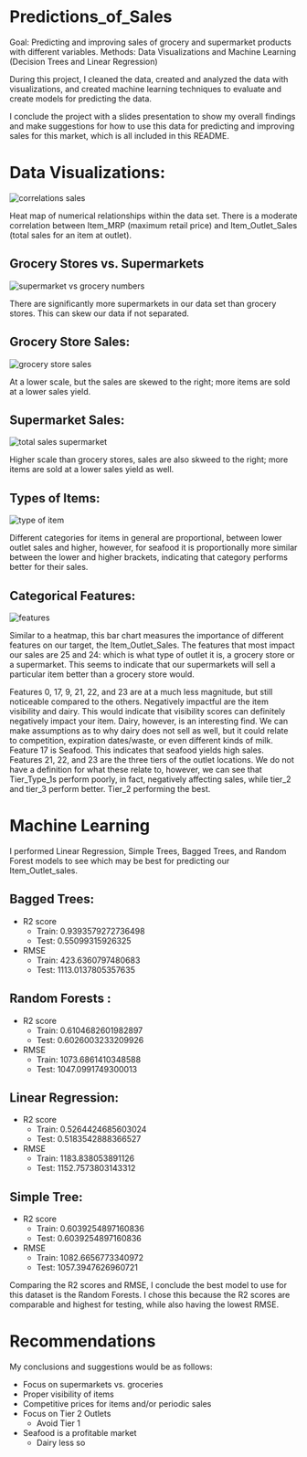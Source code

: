 # Predictions_of_Sales
Goal: Predicting and improving sales of grocery and supermarket products with different variables. 
Methods: Data Visualizations and Machine Learning (Decision Trees and Linear Regression)

During this project, I cleaned the data, created and analyzed the data with visualizations, and created machine learning techniques to evaluate and create models for predicting the data. 

I conclude the project with a slides presentation to show my overall findings and make suggestions for how to use this data for predicting and improving sales for this market, which is all included in this README.

# Data Visualizations:

![correlations sales](https://user-images.githubusercontent.com/86759538/131196927-349517a4-f84c-46b2-ab83-d017e79d637d.png)

Heat map of numerical relationships within the data set. There is a moderate correlation between Item_MRP (maximum retail price) and Item_Outlet_Sales (total sales for an item at outlet).

## Grocery Stores vs. Supermarkets
![supermarket vs grocery numbers](https://user-images.githubusercontent.com/86759538/131197038-6459b98c-16cb-496f-af1c-62fde6cbadc8.png)

There are significantly more supermarkets in our data set than grocery stores. This can skew our data if not separated.

## Grocery Store Sales:
![grocery store sales](https://user-images.githubusercontent.com/86759538/131197012-fffa0955-74c0-4dff-b80b-0c2bd5ac66c7.png)

At a lower scale, but the sales are skewed to the right; more items are sold at a lower sales yield.

## Supermarket Sales:
![total sales supermarket](https://user-images.githubusercontent.com/86759538/131197141-90e81579-98d5-48d5-9f04-ad9714aeeb80.png)

Higher scale than grocery stores, sales are also skweed to the right; more items are sold at a lower sales yield as well.

## Types of Items:
![type of item](https://user-images.githubusercontent.com/86759538/131197189-4c5c7cdc-a9e0-437b-81c3-fe386fa5a877.png)

Different categories for items in general are proportional, between lower outlet sales and higher, however, for seafood it is proportionally more similar between the lower and higher brackets, indicating that category performs better for their sales.

## Categorical Features:
![features](https://user-images.githubusercontent.com/86759538/131197290-c57b6173-eaab-4194-9309-0f0b3f665723.PNG)

Similar to a heatmap, this bar chart measures the importance of different features on our target, the Item_Outlet_Sales. The features that most impact our sales are 25 and 24: which is what type of outlet it is, a grocery store or a supermarket. This seems to indicate that our supermarkets will sell a particular item better than a grocery store would.

Features 0, 17, 9, 21, 22, and 23 are at a much less magnitude, but still noticeable compared to the others. Negatively impactful are the item visibility and dairy. This would indicate that visibility scores can definitely negatively impact your item. Dairy, however, is an interesting find. We can make assumptions as to why dairy does not sell as well, but it could relate to competition, expiration dates/waste, or even different kinds of milk. 
Feature 17 is Seafood. This indicates that seafood yields high sales.
Features 21, 22, and 23 are the three tiers of the outlet locations. We do not have a definition for what these relate to, however, we can see that Tier_Type_1s perform poorly, in fact, negatively affecting sales, while tier_2 and tier_3 perform better. Tier_2 performing the best.

# Machine Learning
I performed Linear Regression, Simple Trees, Bagged Trees, and Random Forest models to see which may be best for predicting our Item_Outlet_sales.

## Bagged Trees: 
* R2 score 
  * Train: 0.9393579272736498
  * Test: 0.55099315926325
* RMSE 
  * Train: 423.6360797480683 
  * Test: 1113.0137805357635

## Random Forests :
* R2 score 
  * Train: 0.6104682601982897
  * Test: 0.6026003233209926
* RMSE  
  * Train: 1073.6861410348588
  * Test: 1047.0991749300013
  
## Linear Regression:
* R2 score
  * Train: 0.5264424685603024
  * Test: 0.5183542888366527
* RMSE 
  * Train: 1183.838053891126
  * Test: 1152.7573803143312

## Simple Tree:
* R2  score 
  * Train: 0.6039254897160836
  * Test: 0.6039254897160836
* RMSE 
  * Train: 1082.6656773340972
  * Test: 1057.3947626960721

Comparing the R2 scores and RMSE, I conclude the best model to use for this dataset is the Random Forests. I chose this because the R2 scores are comparable and highest for testing, while also having the lowest RMSE.

# Recommendations
My conclusions and suggestions would be as follows:
* Focus on supermarkets vs. groceries
* Proper visibility of items
* Competitive prices for items and/or periodic sales
* Focus on Tier 2 Outlets 
  * Avoid Tier 1
* Seafood is a profitable market 
  * Dairy less so
